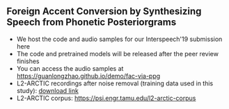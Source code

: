 ## Foreign Accent Conversion by Synthesizing Speech from Phonetic Posteriorgrams

- We host the code and audio samples for our Interspeech'19 submission here
- The code and pretrained models will be released after the peer review finishes
- You can access the audio samples at https://guanlongzhao.github.io/demo/fac-via-ppg
- L2-ARCTIC recordings after noise removal (training data used in this study): [download link](https://drive.google.com/file/d/1WnBHAfjEKdFTBDv5D6DxRnlcvfiODBgy/view?usp=sharing)
- L2-ARCTIC corpus: https://psi.engr.tamu.edu/l2-arctic-corpus
